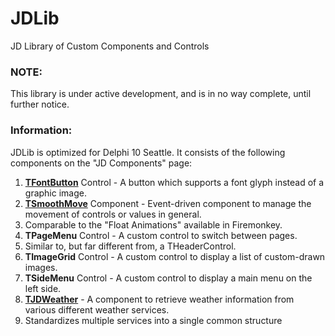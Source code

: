 # JDLib
JD Library of Custom Components and Controls

### NOTE:
This library is under active development, and is in no way complete, until further notice.

### Information:
JDLib is optimized for Delphi 10 Seattle. It consists of the following components on the "JD Components" page:

1. **[TFontButton](TFontButton.md)** Control - A button which supports a font glyph instead of a graphic image.
2. **[TSmoothMove](TSmoothMove.md)** Component - Event-driven component to manage the movement of controls or values in general. 
  1. Comparable to the "Float Animations" available in Firemonkey.
3. **TPageMenu** Control - A custom control to switch between pages. 
  1. Similar to, but far different from, a THeaderControl.
4. **TImageGrid** Control - A custom control to display a list of custom-drawn images.
5. **TSideMenu** Control - A custom control to display a main menu on the left side.
6. **[TJDWeather](TJDWeather.md)** - A component to retrieve weather information from various different weather services.
  1. Standardizes multiple services into a single common structure
  
